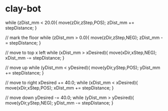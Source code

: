 # clay-bot


while (zDist_mm < 20.0){
    move(zDir,zStep,POS);
    zDist_mm += stepDistance;
  } 

// mark the floor 
  while (zDist_mm > 0.0){
    move(zDir,zStep,NEG);
    zDist_mm -= stepDistance;
  } 

   // move to top x left
  while (xDist_mm > xDesired){
    move(xDir,xStep,NEG);
    xDist_mm -= stepDistance;
  }

  // move up 
  while (yDist_mm < yDesired){
    move(yDir,yStep,POS);
    yDist_mm += stepDistance;
  }


   // move to right
  xDesired += 40.0;
  while (xDist_mm < xDesired){
    move(xDir,xStep,POS);
    xDist_mm += stepDistance;
  }

  // move down
  yDesired -= 40.0;
  while (yDist_mm > yDesired){
    move(yDir,yStep,NEG);
    yDist_mm -= stepDistance;
  }
